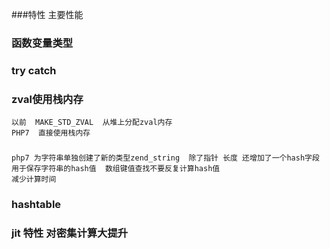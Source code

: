 ###特性
主要性能
###  函数变量类型  
### try  catch
### zval使用栈内存
	以前  MAKE_STD_ZVAL  从堆上分配zval内存
	PHP7  直接使用栈内存
###  
	php7 为字符串单独创建了新的类型zend_string  除了指针 长度 还增加了一个hash字段   用于保存字符串的hash值  数组键值查找不要反复计算hash值     
	减少计算时间
### hashtable
### jit 特性  对密集计算大提升



